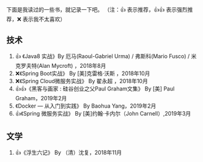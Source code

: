 下面是我读过的一些书，就记录一下吧。
（注：👍 表示推荐，👍👍 表示强烈推荐，❌ 表示我不太喜欢）

## 技术

1. 👍 《Java8 实战》By 厄马(Raoul-Gabriel Urma) / 弗斯科(Mario Fusco) / 米克罗夫特(Alan Mycroft) ，2018年8月
2. ❌《Spring Boot实战》 By [美]克雷格·沃斯 ，2018年10月
3. ❌《Spring Cloud微服务实战》 By 翟永超 ，2018年10月
4. 👍👍《黑客与画家 : 硅谷创业之父Paul Graham文集》 By [美] Paul Graham，2019年2月
5. 《Docker — 从入门到实践》 By Baohua Yang，2019年2月
6. 👍《Spring 微服务实战》 By [美]约翰·卡内尔（John Carnell）,2019年3月

## 文学

1. 👍《浮生六记》 By （清）沈复，2018年11月

